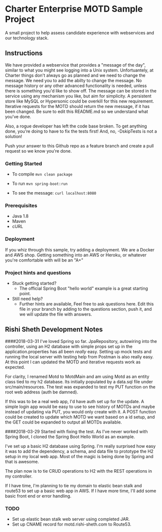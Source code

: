 # Charter Enterprise MOTD Sample Project
A small project to help assess candidate experience with webservices and our technology stack.

## Instructions
We have provided a webservice that provides a "message of the day", similar to what you might see logging into a 
Unix system. Unfortuantely, at Charter things don't always go as planned and we need to change the message.  We need you
 to add the abilty to change the 
message.  No message history or any other advanced functionality is needed, unless there is something you'd like to show
off.  The message can be stored in the service using any mechanism you like, but aim for simplicity.  A persistent store
like MySQL or Hypersonic could be overkill for this new requirement.  Iterative 
requests for the MOTD should return the new message, if it has been changed.
Be sure to edit this README.md so we understand what you've done.

Also, a rogue developer has left the code base broken.  To get anything done, you're doing to have to fix the tests first!
And, no, -DskipTests is not a solution!

Push your answer to this Github repo as a feature branch and create a pull request so we know you're done.

### Getting Started
* To compile
```mvn clean package```

* To run
```mvn spring-boot:run```

* To see the message:
```curl localhost:8080```

### Prerequisites
* Java 1.8
* Maven
* cURL
  
### Deployment
If you whiz through this sample, try adding a deployment.   We are a Docker and AWS shop.  Getting something into an
AWS or Heroku, or whatever you're comfortable with will be an "A+"

### Project hints and questions
* Stuck getting started?
  * The official Spring Boot "hello world" example is a great starting point.
* Still need help?
  * Further hints are available, Feel free to ask questions here.  Edit this file in your branch by adding to the 
questions section, push it, and we will update the file with answers. 

## Rishi Sheth Development Notes

####2018-03-31
I've loved Spring so far.  JpaRepository, autowiring into the controller, using an H2 database with simple props set up
in the application.properties has all been *really* easy.  Setting up mock tests and running the local server with
testing help from Postman is also really easy.  At this point I can updated the MOTD and iterative requests work as
expected.

For clarity, I renamed Motd to MotdMain and am using Motd as an entity class tied to my h2 database.  Its initially
populated by a data.sql file under src/main/resources.  The test was expanded to test my PUT function on the root
web address (auth be damned).

If this was to be a real web app, I'd have auth set up for the update.  A simple login app would be easy to use
to see history of MOTDs and maybe instead of updating via PUT, you would only create with it.  A POST function could be
created to update which MOTD we want based on a id setup, and the GET could be expanded to output all MOTDs available.

####2018-03-29
Started with fixing the test.  As I've never worked with Spring Boot, I cloned the 
Spring Boot Hello World as an example.  

I've set up a basic H2 database using Spring.  I'm really surprised how easy it was to add the dependency, a schema, 
and data file to prototype the H2 setup in my local web app.  Most of the magic is being done by Spring and that is 
awesome.

The plan now is to tie CRUD operations to H2 with the REST operations in my controller.

If I have time, I'm planning to tie my domain to elastic bean stalk and route53 to set up a basic web app in AWS.  If I
have more time, I'll add some basic front end or error handling.

### TODO
 - Set up elastic bean stalk web server using completed JAR.
 - Set up CNAME record for motd.rishi-sheth.com to Route53.
